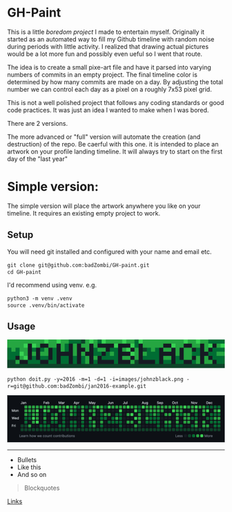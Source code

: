 # GH-Paint

This is a little _boredom project_ I made to entertain myself. Originally it started as an automated way to fill my Github timeline with random noise during periods with little activity. I realized that drawing actual pictures would be a lot more fun and possibly even ueful so I went that route. 

The idea is to create a small pixe-art file and have it parsed into varying numbers of commits in an empty project. The final timeline color is determined by how many commits are made on a day. By adjusting the total number we can control each day as a pixel on a roughly 7x53 pixel grid.

This is not a well polished project that follows any coding standards or good code practices. It was just an idea I wanted to make when I was bored.

There are 2 versions. 

The more advanced or "full" version will automate the creation (and destruction) of the repo. Be caerful with this one. it is intended to place an artwork on your profile landing timeline. It will always try to start on the first day of the "last year"

# Simple version:

The simple version will place the artwork anywhere you like on your timeline. It requires an existing empty project to work.

## Setup

You will need git installed and configured with your name and email etc.

```
git clone git@github.com:badZombi/GH-paint.git
cd GH-paint
```

I'd recommend using venv.
e.g.
```
python3 -m venv .venv
source .venv/bin/activate
```

## Usage

![pixel art to be converted](https://raw.githubusercontent.com/badZombi/GH-paint/main/images/doc/johnzblack.jpg)
```
python doit.py -y=2016 -m=1 -d=1 -i=images/johnzblack.png -r=git@github.com:badZombi/jan2016-example.git
```
![pixel art to be converted](https://raw.githubusercontent.com/badZombi/GH-paint/main/images/doc/jan2016-dk.jpg)

----

- Bullets
- Like this
- And so on

> Blockquotes

[Links](http://like.so/)

